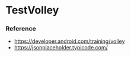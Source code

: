 # TestVolley
### Reference
- https://developer.android.com/training/volley
- https://jsonplaceholder.typicode.com/
